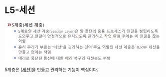 # L5-세션

![세션 계층 자료](attachments/2022-09-15-16-49-59.png) 

5계층은 [[세션]]을 만들고 관리하는 기능이 핵심이다. 

[//begin]: # "Autogenerated link references for markdown compatibility"
[세션]: 세션 "세션"
[//end]: # "Autogenerated link references"